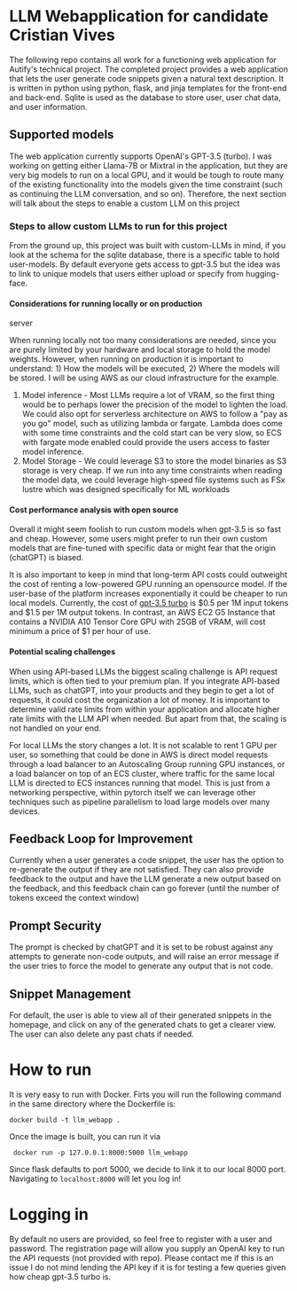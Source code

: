 # LLM Webapplication for candidate Cristian Vives

The following repo contains all work for a functioning web
application for Autify's technical project. The completed
project provides a web application that lets the user
generate code snippets given a natural text description. It
is written in python using python, flask, and jinja
templates for the front-end and back-end. Sqlite is used as
the database to store user, user chat data, and user
information.

## Supported models

The web application currently supports OpenAI's GPT-3.5
(turbo). I was working on getting either Llama-7B or Mixtral
in the application, but they are very big models to run on a
local GPU, and it would be tough to route many of the
existing functionality into the models given the time
constraint (such as continuing the LLM conversation, and so
on). Therefore, the next section will talk about the steps
to enable a custom LLM on this project

### Steps to allow custom LLMs to run for this project

From the ground up, this project was built with custom-LLMs
in mind, if you look at the schema for the sqlite database,
there is a specific table to hold user-models. By default
everyone gets access to gpt-3.5 but the idea was to link to
unique models that users either upload or specify from
hugging-face.

#### Considerations for running locally or on production
server

When running locally not too many considerations are needed,
since you are purely limited by your hardware and local
storage to hold the model weights. However, when running on
production it is important to understand: 1) How the models
will be executed, 2) Where the models will be stored. I will
be using AWS as our cloud infrastructure for the example.

1. Model inference - Most LLMs require a lot of VRAM, so the
   first thing would be to perhaps lower the precision of
   the model to lighten the load. We could also opt for
   serverless architecture on AWS to follow a "pay as you
   go" model, such as utilizing lambda or fargate. Lambda
   does come with some time constraints and the cold start
   can be very slow, so ECS with fargate mode enabled could
   provide the users access to faster model inference.
2. Model Storage - We could leverage S3 to store the model
   binaries as S3 storage is very cheap. If we run into any
   time constraints when reading the model data, we could
   leverage high-speed file systems such as FSx lustre which
   was designed specifically for ML workloads

#### Cost performance analysis with open source

Overall it might seem foolish to run custom models when
gpt-3.5 is so fast and cheap. However, some users might
prefer to run their own custom models that are fine-tuned
with specific data or might fear that the origin (chatGPT)
is biased.

It is also important to keep in mind that long-term API
costs could outweight the cost of renting a low-powered GPU
running an opensource model. If the user-base of the
platform increases exponentially it could be cheaper to run
local models. Currently, the cost of [gpt-3.5
turbo](https://openai.com/pricing) is $0.5 per 1M input
tokens and $1.5 per 1M output tokens. In contrast, an AWS
EC2 G5 Instance that contains a NVIDIA A10 Tensor Core GPU
with 25GB of VRAM, will cost minimum a price of $1 per hour
of use.

#### Potential scaling challenges

When using API-based LLMs the biggest scaling challenge is
API request limits, which is often tied to your premium
plan. If you integrate API-based LLMs, such as chatGPT, into
your products and they begin to get a lot of requests, it
could cost the organization a lot of money. It is important
to determine valid rate limits from within your application
and allocate higher rate limits with the LLM API when
needed. But apart from that, the scaling is not handled on
your end.

For local LLMs the story changes a lot. It is not scalable
to rent 1 GPU per user, so something that could be done in
AWS is direct model requests through a load balancer to an
Autoscaling Group running GPU instances, or a load
balancer on top of an ECS cluster, where traffic for the
same local LLM is directed to ECS instances running that
model. This is just from a networking perspective, within
pytorch itself we can leverage other techniques such as
pipeline parallelism to load large models over many devices.

## Feedback Loop for Improvement

Currently when a user generates a code snippet, the user has
the option to re-generate the output if they are not
satisfied. They can also provide feedback to the output and
have the LLM generate a new output based on the feedback,
and this feedback chain can go forever (until the number of
tokens exceed the context window)

## Prompt Security

The prompt is checked by chatGPT and it is set to be robust
against any attempts to generate non-code outputs, and will
raise an error message if the user tries to force the model
to generate any output that is not code.

## Snippet Management

For default, the user is able to view all of their generated
snippets in the homepage, and click on any of the generated
chats to get a clearer view. The user can also delete any
past chats if needed.

# How to run

It is very easy to run with Docker. Firts you will run the
following command in the same directory where the Dockerfile
is:

```
docker build -t llm_webapp .
```

Once the image is built, you can run it via

```
 docker run -p 127.0.0.1:8000:5000 llm_webapp 
```

Since flask defaults to port 5000, we decide to link it to
our local 8000 port. Navigating to `localhost:8000` will let
you log in!

# Logging in

By default no users are provided, so feel free to register
with a user and password. The registration page will allow
you supply an OpenAI key to run the API requests (not
provided with repo). Please contact me if this is an issue I
do not mind lending the API key if it is for testing a few
queries given how cheap gpt-3.5 turbo is.

